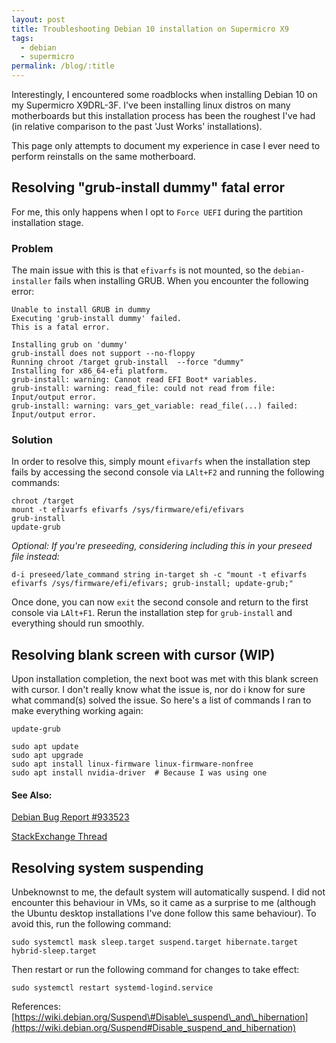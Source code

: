 ```yaml
---
layout: post
title: Troubleshooting Debian 10 installation on Supermicro X9
tags:
  - debian
  - supermicro
permalink: /blog/:title
---
```


Interestingly, I encountered some roadblocks when installing Debian 10 on my Supermicro X9DRL-3F. I've been installing linux distros on many motherboards but this installation process has been the roughest I've had (in relative comparison to the past 'Just Works' installations).

This page only attempts to document my experience in case I ever need to perform reinstalls on the same motherboard.

## Resolving "grub-install dummy" fatal error

For me, this only happens when I opt to `Force UEFI` during the partition installation stage.

### Problem

The main issue with this is that `efivarfs` is not mounted, so the `debian-installer` fails when installing GRUB. When you encounter the following error:

```
Unable to install GRUB in dummy
Executing 'grub-install dummy' failed.
This is a fatal error.
```

```
Installing grub on 'dummy'
grub-install does not support --no-floppy
Running chroot /target grub-install  --force "dummy"
Installing for x86_64-efi platform.
grub-install: warning: Cannot read EFI Boot* variables.
grub-install: warning: read_file: could not read from file: Input/output error.
grub-install: warning: vars_get_variable: read_file(...) failed: Input/output error.
```

### Solution

In order to resolve this, simply mount `efivarfs` when the installation step fails by accessing the second console via `LAlt+F2` and running the following commands:

```shell
chroot /target
mount -t efivarfs efivarfs /sys/firmware/efi/efivars
grub-install
update-grub
```

_Optional: If you're preseeding, considering including this in your preseed file instead:_

```shell
d-i preseed/late_command string in-target sh -c "mount -t efivarfs efivarfs /sys/firmware/efi/efivars; grub-install; update-grub;" 
```

Once done, you can now `exit` the second console and return to the first console via `LAlt+F1`. Rerun the installation step for `grub-install` and everything should run smoothly.

## Resolving blank screen with cursor (WIP)

Upon installation completion, the next boot was met with this blank screen with cursor. I don't really know what the issue is, nor do i know for sure what command(s) solved the issue. So here's a list of commands I ran to make everything working again:

```shell
update-grub
```

```shell
sudo apt update
sudo apt upgrade
sudo apt install linux-firmware linux-firmware-nonfree
sudo apt install nvidia-driver  # Because I was using one
```

#### See Also:

[Debian Bug Report \#933523](https://bugs.debian.org/cgi-bin/bugreport.cgi?bug=933523)

[StackExchange Thread](https://unix.stackexchange.com/questions/541489/grub-fails-to-install-during-debian-10-installer-re-uefi-supermicro-motherboa)

## Resolving system suspending

Unbeknownst to me, the default system will automatically suspend. I did not encounter this behaviour in VMs, so it came as a surprise to me (although the Ubuntu desktop installations I've done follow this same behaviour). To avoid this, run the following command:

```shell
sudo systemctl mask sleep.target suspend.target hibernate.target hybrid-sleep.target
```

Then restart or run the following command for changes to take effect:

```shell
sudo systemctl restart systemd-logind.service
```

References: [https://wiki.debian.org/Suspend\#Disable\_suspend\_and\_hibernation](https://wiki.debian.org/Suspend#Disable_suspend_and_hibernation)
